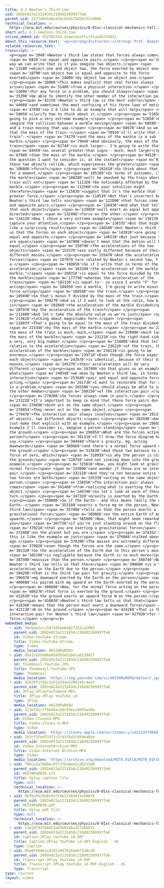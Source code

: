 ```yaml
---
title: 4.2 Newton's Third Law
uid: 2892e023a213183dc210d923b9937fa6
parent_uid: 2177d0e5d0ce54c654575859c51c9b60
technical_location: >-
  https://ocw.mit.edu/courses/physics/8-01sc-classical-mechanics-fall-2016/week-2-newtons-laws/4.2-newtons-third-law/4.2-newtons-third-law
short_url: 4.2-newtons-third-law
inline_embed_id: 552785354.2newtonsthirdlaw26724451
about_this_resource_text: '<p><strong>Instructor:</strong> Prof. Deepto Chakrabarty</p>'
related_resources_text: ''
transcript: >-
  <p><span m='3940'>Newton's third law states that forces always come</span>
  <span m='6820'>in equal and opposite pairs.</span> </p><p><span m='10650'>One
  way we can write that is if you imagine two objects,</span> <span
  m='13100'>object one and object two, the force exerted by object one</span>
  <span m='18790'>on object two is equal and opposite to the force
  exerted</span> <span m='24000'>by object two on object one.</span>
  </p><p><span m='28000'>This makes explicit that real forces always
  arise</span> <span m='31400'>from a physical interaction.</span> </p><p><span
  m='33090'>For any force in a problem, you should always</span> <span
  m='35390'>be able to identify the other member of the interaction pair.</span>
  </p><p><span m='42150'>Newton's third law is the most subtle</span> <span
  m='44660'>and sometimes the most confusing of his three laws of motion</span>
  <span m='47690'>so I'd like to do an example that will help</span> <span
  m='50050'>clarify how to think about it.</span> </p><p><span m='51850'>So I'm
  going to pick a very extreme example.</span> </p><p><span m='53850'>Let's
  imagine the collision between a marble moving</span> <span m='60580'>this way
  and a train moving that way.</span> </p><p><span m='68670'>And so we'll say
  that the mass of the train--</span> <span m='70910'>I'll write that as "m sub
  train"--</span> <span m='74270'>and the mass of the marble is m sub
  marble.</span> </p><p><span m='79840'>And obviously, the mass of the
  train</span> <span m='82740'>is much larger-- I'm going to write that</span>
  <span m='84450'>as several greater-than signs-- much, much larger</span> <span
  m='87980'>than the mass of the marble.</span> </p><p><span m='94520'>And so
  the question I want to consider is, at the instant</span> <span m='97009'>that
  these two objects collide, which experiences the greater</span> <span
  m='100880'>force?</span> </p><p><span m='102410'>So think about that yourself
  for a moment.</span> </p><p><span m='105289'>In terms of outcomes, clearly,
  the marble</span> <span m='108280'>will be smashed by the train whereas the
  train will not</span> <span m='111320'>be noticeably affected by the
  marble.</span> </p><p><span m='113560'>So your intuition might
  therefore</span> <span m='115030'>suggest that it's the marble that feels the
  greater force.</span> </p><p><span m='118539'>But that's incorrect because
  Newton's third law tells us</span> <span m='122890'>that forces come in equal
  and opposite pairs.</span> </p><p><span m='126430'>And what that tells us is
  that each object</span> <span m='129020'>will exert an equal but oppositely
  directed</span> <span m='132490'>force on the other.</span> </p><p><span
  m='134120'>Now I chose a very extreme example</span> <span m='136170'>to
  capture your attention.</span> </p><p><span m='138192'>But that might seem
  like a surprising result</span> <span m='140180'>but Newton's third law tells
  us that the forces on each object</span> <span m='143810'>are going to be
  equal and opposite.</span> </p><p><span m='146210'>But just because the forces
  are equal</span> <span m='147900'>doesn't mean that the motion will be
  equal.</span> </p><p><span m='150790'>The accelerations of the two
  objects</span> <span m='152570'>are vastly different because of their
  different masses.</span> </p><p><span m='155470'>And the accelerations and the
  forces</span> <span m='157079'>are related by Newton's second law, F equals m
  a.</span> </p><p><span m='160850'>So if I write that in terms of the
  acceleration,</span> <span m='163340'>the acceleration of the marble, "a
  marble,"</span> <span m='168310'>is equal to the force divided by the mass of
  the marble</span> <span m='177790'>whereas the acceleration of the
  train</span> <span m='182120'>is equal to-- so since I wrote "F" for the force
  acting</span> <span m='184950'>on a marble, I'm going to write minus F for the
  force acting</span> <span m='188540'>on the train.</span> </p><p><span
  m='189490'>So that's minus F divided by the mass of the train.</span>
  </p><p><span m='199270'>And so if I want to look at the ratio, how big
  is</span> <span m='202660'>the acceleration of the marble divided</span> <span
  m='207970'>by the acceleration of the train?</span> </p><p><span
  m='211600'>And let's take the absolute value so we're just</span> <span
  m='213620'>talking about magnitudes here.</span> </p><p><span
  m='216079'>That's going to be equal to the mass of the train divided</span>
  <span m='223340'>by the mass of the marble.</span> </p><p><span m='226900'>But
  the mass of the train is much, much,</span> <span m='229480'>much larger than
  the mass of the marble</span> <span m='231210'>so the right-hand side here is
  a very, very big number.</span> </p><p><span m='234000'>And that tells us that
  relative to the acceleration</span> <span m='236220'>of the train, the
  acceleration of the marble</span> <span m='238110'>is going to be
  enormous.</span> </p><p><span m='239710'>Even though the force experienced by
  each object</span> <span m='242670'>is identical, because of their different
  masses,</span> <span m='245270'>their accelerations will be very
  different.</span> </p><p><span m='247090'>So that gives us an example of
  what</span> <span m='248548'>we mean by Newton's third law, in terms of the
  interaction</span> <span m='253640'>pair and equal and opposite forces
  acting.</span> </p><p><span m='261730'>I want to reiterate that for any force
  in a problem,</span> <span m='265500'>you should always be able to identify
  the other member</span> <span m='268150'>of the interaction pair.</span>
  </p><p><span m='270200'>So forces always come in pairs.</span> </p><p><span
  m='272220'>It's important to keep in mind that these force pairs don't</span>
  <span m='276690'>both act on the same object.</span> </p><p><span
  m='278054'>They never act on the same object.</span> </p><p><span
  m='279470'>The interaction pair always involves</span> <span m='281330'>a pair
  of objects, two different objects.</span> </p><p><span m='283590'>And let me
  just make that explicit with an example.</span> </p><p><span m='286650'>The
  example I'll consider is, imagine a person standing</span> <span m='289900'>on
  the ground.</span> </p><p><span m='296950'>What are the forces acting on this
  person?</span> </p><p><span m='301310'>I'll draw the force diagram here,
  say.</span> </p><p><span m='304940'>There's gravity, mg, acting
  downwards</span> <span m='309660'>and there's a normal force upward exerted by
  the ground.</span> </p><p><span m='315630'>And those two balance to give a net
  force of zero, which</span> <span m='318959'>is why the person is standing on
  the ground</span> <span m='320750'>and not sinking down into the ground, for
  example.</span> </p><p><span m='325610'>Now, you might look at gravity and the
  normal force</span> <span m='329900'>and wonder if those are an interaction
  pair.</span> </p><p><span m='332120'>And they're not because notice that these
  two forces are both</span> <span m='335330'>acting on the same object, the
  person.</span> </p><p><span m='338550'>The interaction pair always
  comes</span> <span m='341460'>from realizing what is exerting the force on the
  object.</span> </p><p><span m='344790'>So let's look at each of these in
  turn.</span> </p><p><span m='347320'>Gravity is exerted by the Earth.</span>
  </p><p><span m='350000'>So if the Earth-- and this means really the entire
  Earth--</span> <span m='353180'>exerts a force mg on the person, Newton's
  third law</span> <span m='357480'>tells us that the person exerts a
  gravitational force</span> <span m='360860'>on the entire Earth of mg
  upwards.</span> </p><p><span m='365800'>Now, that might seem remarkable to
  you</span> <span m='367750'>if you're just standing around on the floor</span>
  <span m='370210'>that you are exerting a gravitational force</span> <span
  m='372480'>on the planet but you are.</span> </p><p><span m='374352'>However,
  this is like the example we just</span> <span m='376060'>talked about a moment
  ago.</span> </p><p><span m='378200'>The masses are extremely different</span>
  <span m='379820'>even though the forces are the same.</span> </p><p><span
  m='381320'>So the acceleration of the Earth due to this person's mass</span>
  <span m='385290'>is negligible because the Earth is so much more</span> <span
  m='387490'>massive than the person.</span> </p><p><span m='388740'>But
  Newton's third law tells us that there</span> <span m='390680'>is a tiny
  acceleration on the Earth due to the person.</span> </p><p><span
  m='394290'>That is the third law pair for gravity.</span> </p><p><span
  m='396970'>mg downward exerted by the Earth on the person</span> <span
  m='400680'>is paired with mg upward on the Earth exerted by the person.</span>
  </p><p><span m='406680'>Now, for the normal force acting on the person,</span>
  <span m='409270'>that force is exerted by the ground.</span> </p><p><span
  m='412620'>So the ground exerts an upward force N on the person.</span>
  </p><p><span m='416030'>Newton's third law tells us that that</span> <span
  m='418360'>means that the person must exert a downward force</span> <span
  m='422130'>N on the ground.</span> </p><p><span m='424280'>That is the
  interaction pair for Newton's third law</span> <span m='427930'>for the normal
  force.</span> </p><p></p>
embedded_media:
  - uid: 38cbae2ccc5873d5eb6e027352ca2963
    parent_uid: 2892e023a213183dc210d923b9937fa6
    id: Video-YouTube-Stream
    title: Video-YouTube-Stream
    type: Video
    media_location: 4K539RaRDXU
  - uid: d5e1cb35e9bb826f63eb2b6ca0139d27
    parent_uid: 2892e023a213183dc210d923b9937fa6
    id: Thumbnail-YouTube-JPG
    title: Thumbnail-YouTube-JPG
    type: Thumbnail
    media_location: 'https://img.youtube.com/vi/4K539RaRDXU/default.jpg'
  - uid: a5479f1f42c1e5133dae5206245c4ea7
    parent_uid: 2892e023a213183dc210d923b9937fa6
    id: 3Play-3PlayYouTubeid-MP4
    title: 3Play-3Play YouTube id
    type: 3Play
    media_location: 4K539RaRDXU
  - uid: 113e74ccff5648acb9c93ecc8df6a30a
    parent_uid: 2892e023a213183dc210d923b9937fa6
    id: Video-iTunesU-MP4
    title: Video-iTunes U-MP4
    type: Video
    media_location: 'https://itunes.apple.com/us/itunes-u/id1223579658'
  - uid: 1b3cf3fedf33f1c2f43fbd5f95dea0be
    parent_uid: 2892e023a213183dc210d923b9937fa6
    id: Video-InternetArchive-MP4
    title: Video-Internet Archive-MP4
    type: Video
    media_location: 'https://archive.org/download/MIT8.01F16/MIT8_01F16_L04v02_360p.mp4'
  - uid: 799ca2a7889ec9771fbe8ee3126215a0
    parent_uid: 2892e023a213183dc210d923b9937fa6
    id: 4K539RaRDXU.srt
    title: 3play caption file
    type: null
    technical_location: >-
      https://ocw.mit.edu/courses/physics/8-01sc-classical-mechanics-fall-2016/week-2-newtons-laws/4.2-newtons-third-law/4.2-newtons-third-law/4K539RaRDXU.srt
  - uid: 9bfba3529a910377de2f303833c0d078
    parent_uid: 2892e023a213183dc210d923b9937fa6
    id: 4K539RaRDXU.pdf
    title: 3play pdf file
    type: null
    technical_location: >-
      https://ocw.mit.edu/courses/physics/8-01sc-classical-mechanics-fall-2016/week-2-newtons-laws/4.2-newtons-third-law/4.2-newtons-third-law/4K539RaRDXU.pdf
  - uid: c3e2d793fb0453a85683aba157d66531
    parent_uid: 2892e023a213183dc210d923b9937fa6
    id: Caption-3Play YouTube id-SRT
    title: Caption-3Play YouTube id-SRT-English - US
    type: Caption
  - uid: 05e0f49de2c814210d7618a6b71e0c30
    parent_uid: 2892e023a213183dc210d923b9937fa6
    id: Transcript-3Play YouTube id-PDF
    title: Transcript-3Play YouTube id-PDF-English - US
    type: Transcript
type: courses
layout: video
---
```

